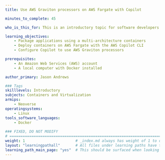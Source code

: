```yaml
---
title: Use AWS Graviton processors on AWS Fargate with Copilot

minutes_to_complete: 45

who_is_this_for: This is an introductory topic for software developers who want to learn how to use the command line to deploy Arm containers on AWS Fargate. 

learning_objectives:
    - Package applications using a multi-architecture containers
    - Deploy containers on AWS Fargate with the AWS Copilot CLI
    - Configure Copilot to use AWS Graviton processors

prerequisites:
    - An Amazon Web Services (AWS) account
    - A local computer with Docker installed

author_primary: Jason Andrews

### Tags
skilllevels: Introductory
subjects: Containers and Virtualization
armips:
    - Neoverse 
operatingsystems:
    - Linux 
tools_software_languages:
    - Docker
    
### FIXED, DO NOT MODIFY
# ================================================================================
weight: 1                       # _index.md always has weight of 1 to order correctly
layout: "learningpathall"       # All files under learning paths have this same wrapper
learning_path_main_page: "yes"  # This should be surfaced when looking for related content. Only set for _index.md of learning path content.
---
```

